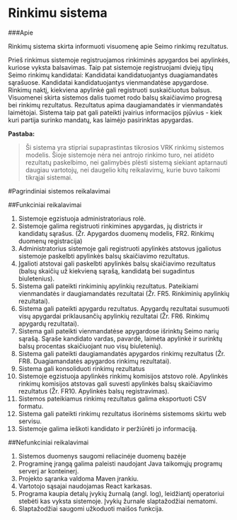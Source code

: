 # Rinkimu sistema

###Apie

Rinkimų sistema skirta informuoti visuomenę apie Seimo rinkimų rezultatus.

Prieš rinkimus sistemoje registruojamos rinkiminės apygardos bei apylinkės, kuriose vyksta balsavimas. Taip pat sistemoje registruojami dviejų tipų Seimo rinkimų kandidatai:
Kandidatai kandidatuojantys duagiamandatės sąrašuose.
Kandidatai kandidatuojantys vienmandatėse apygardose.
Rinkimų naktį, kiekviena apylinkė gali registruoti suskaičiuotus balsus. Visuomenei skirta sistemos dalis tuomet rodo balsų skaičiavimo progresą bei rinkimų rezultatus. Rezultatus apima daugiamandatės ir vienmandatės laimėtojai. Sistema taip pat gali pateikti įvairius informacijos pjūvius - kiek kuri partija surinko mandatų, kas laimėjo pasirinktas apygardas.


**Pastaba:**
>Ši sistema yra stipriai supaprastintas tikrosios VRK rinkimų sistemos modelis. Šioje sistemoje nėra nei antrojo rinkimo turo, nei atidėto rezultatų paskelbimo, nei galimybės plėsti sistemą siekiant aptarnauti daugiau vartotojų, nei daugelio kitų reikalavimų, kurie buvo taikomi tikrąjai sistemai.

#Pagrindiniai sistemos reikalavimai

##Funkciniai reikalavimai


1.  Sistemoje egzistuoja administratoriaus rolė.
2.  Sistemoje galima registruoti rinkimines apygardas, jų districts ir kandidatų sąrašus. (Žr. Apygardos duomenų modelis, FR2. Rinkimų duomenų registracija)
3.  Administratorius sistemoje gali registruoti apylinkės atstovus įgaliotus sistemoje paskelbti apylinkės balsų skaičiavimo rezultatus.
4.  Įgalioti atstovai gali paskelbti apylinkės balsų skaičiavimo rezultatus (balsų skaičių už kiekvieną sąrašą, kandidatą bei sugadintus biuletenius).
5.  Sistema gali pateikti rinkiminių apylinkių rezultatus. Pateikiami vienmandatės ir daugiamandatės rezultatai (Žr. FR5. Rinkiminių apylinkių rezultatai).
6.  Sistema gali pateikti apygardu rezultatus. Apygardų rezultatai susumuoti visų apygardai priklausančių apylinkių rezultatai (Žr. FR6. Rinkimų apygardų rezultatai).
7.  Sistema gali pateikti vienmandatėse apygardose išrinktų Seimo narių sąrašą. Sąraše kandidato vardas, pavardė, laimėta apylinkė ir surinktų balsų procentas skaičiuojant nuo visų biuletenių).
8.  Sistema gali pateikti daugiamandatės apygardos rinkimų rezultatus (Žr. FR8. Duagiamandatės apygardos rinkimų rezultatai).
9.  Sistema gali konsoliduoti rinkimų rezultatus
10.  Sistemoje egzistuoja apylinkės rinkimų komisijos atstovo rolė. Apylinkės rinkimų komisijos atstovas gali suvesti apylinkės balsų skaičiavimo rezultatus (Žr. FR10. Apylinkės balsų registravimas).
11.  Sistemos pateikiamus rinkimų rezultatus galima eksportuoti CSV formatu.
12.  Sistema gali pateikti rinkimų rezultatus išorinėms sistemoms skirtu web servisu.
13.  Sistemoje galima ieškoti kandidato ir peržiūrėti jo informaciją.

##Nefunkciniai reikalavimai

1.  Sistemos duomenys saugomi reliacinėje duomenų bazėje
2.  Programinę įrangą galima paleisti naudojant Java taikomųjų programų serverį ar konteinerį.
3.  Projekto sąranka valdoma Maven įrankiu.
4.  Vartotojo sąsajai naudojamas React karkasas.
5.  Programa kaupia detalų įvykių žurnalą (angl. log), leidžiantį operatoriui stebėti kas vyksta sistemoje. Įvykių žurnale slaptažodžiai nematomi.
6.  Slaptažodžiai saugomi užkoduoti maišos funkcija.



